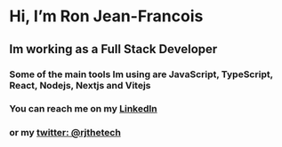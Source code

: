 # Hi, I’m Ron Jean-Francois
## Im working as a Full Stack Developer
### Some of the main tools Im using are JavaScript, TypeScript, React, Nodejs, Nextjs and Vitejs
### You can reach me on my <a href="https://www.linkedin.com/in/ronjf/">LinkedIn</a> 
### or my <a href="https://twitter.com/rjthetech">twitter: @rjthetech</a>

<br />
<!---

<code><img height="30" alt="javascript" src=""></code>
<code><img height="30" alt="typescript" src=""></code>
<code><img height="30" alt="react" src=""></code>
<code><img height="30" alt="nodejs" src=""></code>
| ------------- | ------------- |
### Top Repositories

<a href=""><img align="center" src="" /></a>
<a href=""><img align="center" src="" /></a>

<br />
<br />

<a href="https://twitter.com/rjthetech">
 <img align="right" alt="Ron Jean-Francois | Twitter" width="21px"/>
</a>
<a href="https://www.linkedin.com/in/ronjf/">
 <img align="right" alt="Ron Jean-Francois | LinkedIn" width="21px"/>
</a>

--->

## Thanks for checking out my projects!

<!---
ronthetech/ronthetech is a ✨ special ✨ repository because its `README.md` (this file) appears on your GitHub profile.
You can click the Preview link to take a look at your changes.
--->

